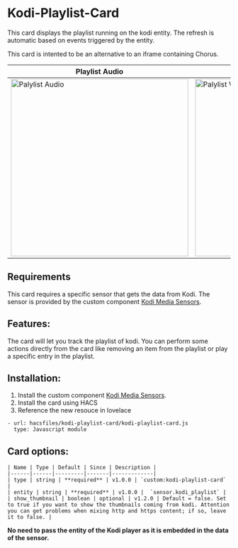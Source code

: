 # Kodi-Playlist-Card

This card displays the playlist running on the kodi entity. The refresh is automatic based on events triggered by the entity. 

This card is intented to be an alternative to an iframe containing Chorus.


| Playlist Audio | Playlist Video
| ---- | ---- 
<img src="https://raw.githubusercontent.com/jtbgroup/kodi-playlist-card/master/assets/playlist_audio.png" alt="Palylist Audio" width="400"/> | <img src="https://raw.githubusercontent.com/jtbgroup/kodi-playlist-card/master/assets/playlist_video.png" alt="Palylist Video" width="400"/>

## Requirements

This card requires a specific sensor that gets the data from Kodi. The sensor is provided by the custom component [Kodi Media Sensors](https://github.com/jtbgroup/kodi-media-sensors).

## Features:

The card will let you track the playlist of kodi. 
You can perform some actions directly from the card like removing an item from the playlist or play a specific entry in the playlist.

## Installation:

1. Install the custom component [Kodi Media Sensors](https://github.com/jtbgroup/kodi-media-sensors).
2. Install the card using HACS
3. Reference the new resouce in lovelace

```
- url: hacsfiles/kodi-playlist-card/kodi-playlist-card.js
  type: Javascript module
```


## Card options:

```
| Name | Type | Default | Since | Description |
|------|------|---------|-------|-------------|
| type | string	| **required** | v1.0.0 | `custom:kodi-playlist-card` |
| entity | string | **required** | v1.0.0 |  `sensor.kodi_playlist` |
| show_thumbnail | boolean | optional | v1.2.0 | Default = false. Set to true if you want to show the thumbnails coming from kodi. Attention you can get problems when mixing http and https content; if so, leave it to false. |
```
**No need to pass the entity of the Kodi player as it is embedded in the data of the sensor.**